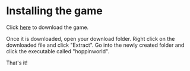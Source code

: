 # Installing the game

Click [here](/download) to download the game.

Once it is downloaded, open your download folder.
Right click on the downloaded file and click "Extract".
Go into the newly created folder and click the executable called "hoppinworld".

That's it!
